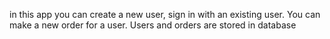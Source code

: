 in this app you can create a new user, sign in with an existing user. You can make a new order for a user. Users and orders are stored in database
